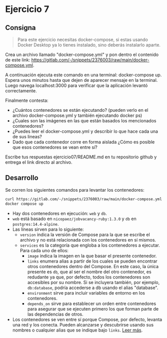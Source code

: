 # Ejercicio 7
## Consigna
> Para este ejercicio necesitas docker-compose, si estas usando Docker Desktop ya lo tienes instalado, sino deberás instalarlo aparte.

Crea un archivo llamado "docker-compose.yml" y pon dentro el contenido de este link: https://gitlab.com/-/snippets/2376003/raw/main/docker-compose.yml.

A continuación ejecuta este comando en una terminal: docker-compose up.
Espera unos minutos hasta que dejen de aparecer mensaje en la terminal. Luego navega localhost:3000 para verificar que la aplicación levantó correctamente.

Finalmente contesta:
- ¿Cuántos contenedores se están ejecutando? (pueden verlo en el archivo docker-compose.yml y también ejecutando docker ps)
- ¿Cuales son las imágenes en las que están basados los mencionados contenedores?
- ¿Puedes leer el docker-compose.yml y describir lo que hace cada una de sus lineas?
- Dado que cada contenedor corre en forma aislada ¿Cómo es posible que esos contenedores se vean entre sí?


Escribe tus respuestas ejercicio07/README.md en tu repositorio github y entrega el link directo al archivo.

## Desarrollo
Se corren los siguientes comandos para levantar los contenedores:
```bash
curl https://gitlab.com/-/snippets/2376003/raw/main/docker-compose.yml -o docker-compose.yml
docker compose up
```
- Hay dos contenedores en ejecución: `web` y `db`.
- `web` está basado en `nicopaez/jobvacancy-ruby:1.3.0` y `db` en `postgres:14.4-alpine`. 
- Las líneas sirven para lo siguiente:
    - `version` indica la versión de Compose para la que se escribe el archivo y no está relacionada con los contenedores en sí mismos.
    - `services` es la categoría que engloba a los contenedores a ejecutar. Para cada uno de ellos:
        - `image` indica la imagen en la que basar el presente contenedor. 
        - `links` enumera alias a partir de los cuales se pueden encontrar otros contenedores dentro del Compose. En este caso, la única presente es `db`, que al ser el nombre del otro contenedor, es redudante ya que, por defecto, todos los contenedores son accesibles por su nombre. Si se incluyera también, por ejemplo, `db:database`, podría accederse a db usando el alias "database". 
        - `environment` sirve para incluir variables de entorno en los contenedores.
        - `depends_on` sirve para establecer un orden entre contenedores para asegurar que se ejecuten primero los que forman parte de las dependencias de otros. 
- Los contenedores se ven entre sí porque Compose, por defecto, levanta una red y los conecta. Pueden alcanzarse y descubrirse usando sus nombres o cualquier alias que se indique bajo `links`. [Leer más](https://docs.docker.com/compose/networking/).